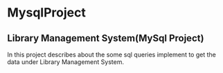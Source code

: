 # MysqlProject
                                                               
    
  ## Library Management System(MySql Project)

  <p>In this project describes about the some sql queries implement to get the data under Library Management System.</p>



